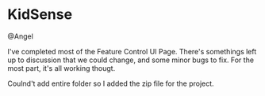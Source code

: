 # KidSense
@Angel

I've completed most of the Feature Control UI Page. There's somethings left up to discussion that we could change, and some minor bugs to fix. For the most part, it's all working thougt.

Coulnd't add entire folder so I added the zip file for the project.
